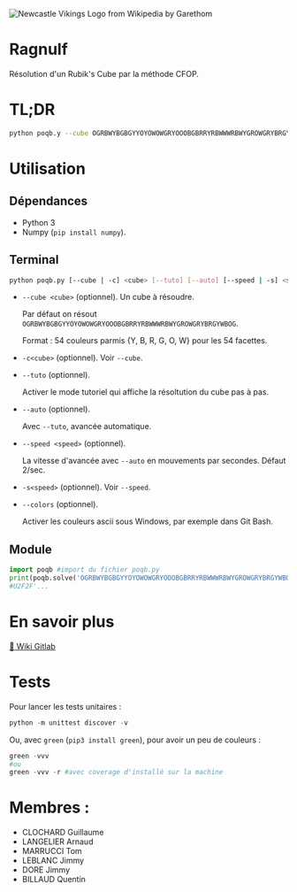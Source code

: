 ![Newcastle Vikings Logo from Wikipedia by Garethom](https://upload.wikimedia.org/wikipedia/commons/3/33/NewcastleVikingsLogo.PNG)

Ragnulf
=======

Résolution d'un Rubik's Cube par la méthode CFOP.

# TL;DR
```bash
python poqb.y --cube OGRBWYBGBGYYOYOWOWGRYOOOBGBRRYRBWWWRBWYGROWGRYBRGYWBOG
```

# Utilisation

## Dépendances

- Python 3
- Numpy (`pip install numpy`).

## Terminal
```bash
python poqb.py [--cube | -c] <cube> [--tuto] [--auto] [--speed | -s] <speed> [--colors]
```

- `--cube <cube>` (optionnel). Un cube à résoudre.

     Par défaut on résout `OGRBWYBGBGYYOYOWOWGRYOOOBGBRRYRBWWWRBWYGROWGRYBRGYWBOG`.

     Format : 54 couleurs parmis {Y, B, R, G, O, W} pour les 54 facettes.

- `-c<cube>` (optionnel). Voir `--cube`.
- `--tuto` (optionnel).

    Activer le mode tutoriel qui affiche la résoltution du cube pas à pas.

- `--auto` (optionnel).

    Avec `--tuto`, avancée automatique.

- `--speed <speed>` (optionnel).

    La vitesse d'avancée avec `--auto` en mouvements par secondes. Défaut 2/sec.

- `-s<speed>` (optionnel). Voir `--speed`.
- `--colors` (optionnel).

    Activer les couleurs ascii sous Windows, par exemple
    dans Git Bash.

## Module
```python
import poqb #import du fichier poqb.py
print(poqb.solve('OGRBWYBGBGYYOYOWOWGRYOOOBGBRRYRBWWWRBWYGROWGRYBRGYWBOG'))
#U2F2F'...
```

# En savoir plus
[:link: Wiki Gitlab](https://gitlab.univ-nantes.fr/E132397K/Ragnulf/wikis/home)

# Tests
Pour lancer les tests unitaires :
```python
python -m unittest discover -v
```

Ou, avec `green` (`pip3 install green`), pour avoir un peu de couleurs :
```python
green -vvv
#ou
green -vvv -r #avec coverage d'installé sur la machine
```

# Membres :
- CLOCHARD Guillaume
- LANGELIER Arnaud
- MARRUCCI Tom
- LEBLANC Jimmy
- DORE Jimmy
- BILLAUD Quentin
